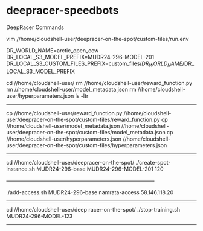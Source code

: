 # deepracer-speedbots

DeepRacer Commands

vim //home/cloudshell-user/deepracer-on-the-spot/custom-files/run.env


DR_WORLD_NAME=arctic_open_ccw
DR_LOCAL_S3_MODEL_PREFIX=MUDR24-296-MODEL-201
DR_LOCAL_S3_CUSTOM_FILES_PREFIX=custom_files/$DR_WORLD_NAME/$DR_LOCAL_S3_MODEL_PREFIX



cd //home/cloudshell-user/
rm //home/cloudshell-user/reward_function.py
rm //home/cloudshell-user/model_metadata.json
rm //home/cloudshell-user/hyperparameters.json
ls -ltr

----------------------------------------------------

cp //home/cloudshell-user/reward_function.py //home/cloudshell-user/deepracer-on-the-spot/custom-files/reward_function.py
cp //home/cloudshell-user/model_metadata.json //home/cloudshell-user/deepracer-on-the-spot/custom-files/model_metadata.json
cp //home/cloudshell-user/hyperparameters.json //home/cloudshell-user/deepracer-on-the-spot/custom-files/hyperparameters.json

----------------------------------------------------

cd //home/cloudshell-user/deepracer-on-the-spot/
./create-spot-instance.sh MUDR24-296-base MUDR24-296-MODEL-201 120

————————————————————————————

./add-access.sh MUDR24-296-base namrata-access 58.146.118.20

----------------------------------------------------

cd //home/cloudshell-user/deep racer-on-the-spot/
./stop-training.sh MUDR24-296-MODEL-123

----------------------------------------------------